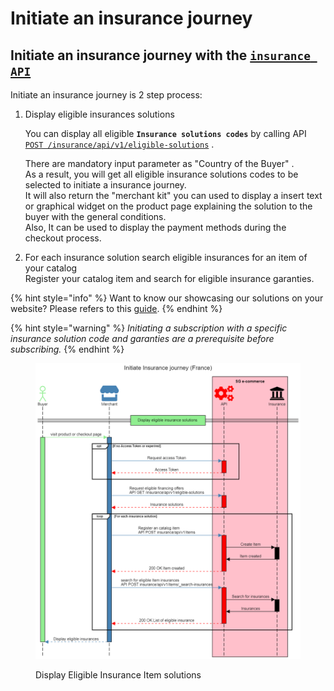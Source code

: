 # Initiate an insurance journey

## Initiate an insurance journey with the [`insurance API`](../../api-reference/insurance-api/)&#x20;

Initiate an insurance journey is 2 step process:

1.  Display eligible insurances solutions

    You can display all eligible **`Insurance solutions codes`** by calling API [`POST /insurance/api/v1/eligible-solutions`](../../api-reference/insurance-api/v-1.0.md#insurance-v1-eligible-solutions) .&#x20;

    There are mandatory input parameter as "Country of the Buyer" . \
    As a result, you will get all eligible insurance solutions codes to be selected to initiate a insurance journey.\
    It will also return the "merchant kit" you can used to display a insert text or graphical widget on the product page explaining the solution to the buyer with the general conditions.\
    Also, It can be used to display the  payment methods during the checkout process.
2. For each insurance solution search eligible insurances for an item of your catalog\
   Register your catalog item and search for eligible insurance garanties.&#x20;

{% hint style="info" %}
Want to know our showcasing our solutions on your website? Please refers to this [guide](../showcasing-solutions.md).
{% endhint %}

{% hint style="warning" %}
_Initiating a subscription with a specific insurance solution code and garanties are a prerequisite before subscribing._ &#x20;
{% endhint %}

<figure><img src="../../.gitbook/assets/Initiate insurance journey France (1).png" alt=""><figcaption><p>Display Eligible Insurance Item solutions</p></figcaption></figure>
